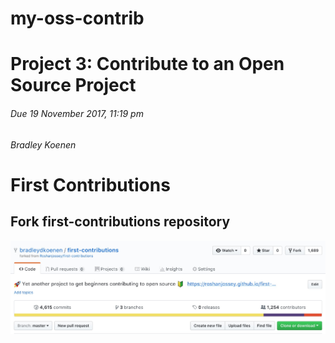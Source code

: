 # my-oss-contrib
# Project 3: Contribute to an Open Source Project
###### Due 19 November 2017, 11:19 pm
###### Bradley Koenen
# First Contributions
## Fork first-contributions repository
<img src="forkrepository.png" label="Fork Repository">

